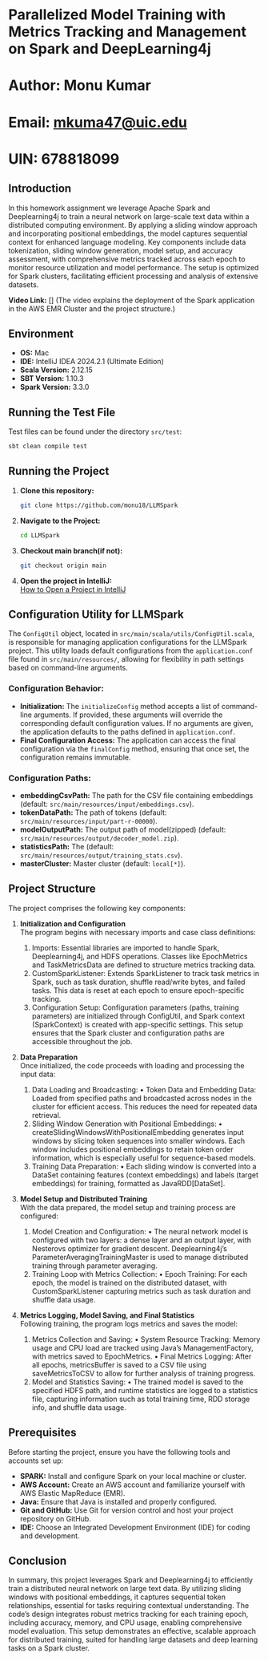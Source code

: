 # Parallelized Model Training with Metrics Tracking and Management on Spark and DeepLearning4j
# Author: Monu Kumar
# Email: mkuma47@uic.edu
# UIN: 678818099

## Introduction
In this homework assignment we leverage Apache Spark and Deeplearning4j to train a neural network on large-scale text data within a distributed computing environment. By applying a sliding window approach and incorporating positional embeddings, the model captures sequential context for enhanced language modeling. Key components include data tokenization, sliding window generation, model setup, and accuracy assessment, with comprehensive metrics tracked across each epoch to monitor resource utilization and model performance. The setup is optimized for Spark clusters, facilitating efficient processing and analysis of extensive datasets.

**Video Link:** [] (The video explains the deployment of the Spark application in the AWS EMR Cluster and the project structure.)

## Environment
- **OS:** Mac
- **IDE:** IntelliJ IDEA 2024.2.1 (Ultimate Edition)
- **Scala Version:** 2.12.15
- **SBT Version:** 1.10.3
- **Spark Version:** 3.3.0

## Running the Test File
Test files can be found under the directory `src/test`:
```bash
sbt clean compile test
```

## Running the Project
1. **Clone this repository:**
   ```bash
   git clone https://github.com/monu18/LLMSpark
   ```
2. **Navigate to the Project:**
   ```bash
   cd LLMSpark
   ```
3. **Checkout main branch(if not):**
   ```bash
   git checkout origin main
   ```   
4. **Open the project in IntelliJ:**  
   [How to Open a Project in IntelliJ](https://www.jetbrains.com/help/idea/import-project-or-module-wizard.html#open-project)

## Configuration Utility for LLMSpark
The `ConfigUtil` object, located in `src/main/scala/utils/ConfigUtil.scala`, is responsible for managing application configurations for the LLMSpark project. This utility loads default configurations from the `application.conf` file found in `src/main/resources/`, allowing for flexibility in path settings based on command-line arguments.

### Configuration Behavior:
- **Initialization:** The `initializeConfig` method accepts a list of command-line arguments. If provided, these arguments will override the corresponding default configuration values. If no arguments are given, the application defaults to the paths defined in `application.conf`.
- **Final Configuration Access:** The application can access the final configuration via the `finalConfig` method, ensuring that once set, the configuration remains immutable.

### Configuration Paths:
- **embeddingCsvPath:** The path for the CSV file containing embeddings (default: `src/main/resources/input/embeddings.csv`).
- **tokenDataPath:** The path of tokens (default: `src/main/resources/input/part-r-00000`).
- **modelOutputPath:** The output path of model(zipped) (default: `src/main/resources/output/decoder_model.zip`).
- **statisticsPath:** The  (default: `src/main/resources/output/training_stats.csv`).
- **masterCluster:** Master cluster (default: `local[*]`).

## Project Structure
The project comprises the following key components:

1. **Initialization and Configuration**  
   The program begins with necessary imports and case class definitions:

	1.	Imports: Essential libraries are imported to handle Spark, Deeplearning4j, and HDFS operations. Classes like EpochMetrics and TaskMetricsData are defined to structure metrics tracking data.
	2.	CustomSparkListener: Extends SparkListener to track task metrics in Spark, such as task duration, shuffle read/write bytes, and failed tasks. This data is reset at each epoch to ensure epoch-specific tracking.
	3.	Configuration Setup: Configuration parameters (paths, training parameters) are initialized through ConfigUtil, and Spark context (SparkContext) is created with app-specific settings. This setup ensures that the Spark cluster and configuration paths are accessible throughout the job.

2. **Data Preparation**  
   Once initialized, the code proceeds with loading and processing the input data:

	1.	Data Loading and Broadcasting:
	•	Token Data and Embedding Data: Loaded from specified paths and broadcasted across nodes in the cluster for efficient access. This reduces the need for repeated data retrieval.
	2.	Sliding Window Generation with Positional Embeddings:
	•	createSlidingWindowsWithPositionalEmbedding generates input windows by slicing token sequences into smaller windows. Each window includes positional embeddings to retain token order information, which is especially useful for sequence-based models.
	3.	Training Data Preparation:
	•	Each sliding window is converted into a DataSet containing features (context embeddings) and labels (target embeddings) for training, formatted as JavaRDD[DataSet].

3. **Model Setup and Distributed Training**  
   With the data prepared, the model setup and training process are configured:

	1.	Model Creation and Configuration:
	•	The neural network model is configured with two layers: a dense layer and an output layer, with Nesterovs optimizer for gradient descent. Deeplearning4j’s ParameterAveragingTrainingMaster is used to manage distributed training through parameter averaging.
	2.	Training Loop with Metrics Collection:
	•	Epoch Training: For each epoch, the model is trained on the distributed dataset, with CustomSparkListener capturing metrics such as task duration and shuffle data usage.

4. **Metrics Logging, Model Saving, and Final Statistics**  
   Following training, the program logs metrics and saves the model:

	1.	Metrics Collection and Saving:
	•	System Resource Tracking: Memory usage and CPU load are tracked using Java’s ManagementFactory, with metrics saved to EpochMetrics.
	•	Final Metrics Logging: After all epochs, metricsBuffer is saved to a CSV file using saveMetricsToCSV to allow for further analysis of training progress.
	2.	Model and Statistics Saving:
	•	The trained model is saved to the specified HDFS path, and runtime statistics are logged to a statistics file, capturing information such as total training time, RDD storage info, and shuffle data usage.


## Prerequisites
Before starting the project, ensure you have the following tools and accounts set up:
- **SPARK:** Install and configure Spark on your local machine or cluster.
- **AWS Account:** Create an AWS account and familiarize yourself with AWS Elastic MapReduce (EMR).
- **Java:** Ensure that Java is installed and properly configured.
- **Git and GitHub:** Use Git for version control and host your project repository on GitHub.
- **IDE:** Choose an Integrated Development Environment (IDE) for coding and development.

## Conclusion
In summary, this project leverages Spark and Deeplearning4j to efficiently train a distributed neural network on large text data. By utilizing sliding windows with positional embeddings, it captures sequential token relationships, essential for tasks requiring contextual understanding. The code’s design integrates robust metrics tracking for each training epoch, including accuracy, memory, and CPU usage, enabling comprehensive model evaluation. This setup demonstrates an effective, scalable approach for distributed training, suited for handling large datasets and deep learning tasks on a Spark cluster.

